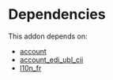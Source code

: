 # Dependencies

This addon depends on:

- [account](https://github.com/bringout/oca-ocb-accounting/tree/b11fb50e2ed11eec1e305a0df730b49554c01199/odoo-bringout-oca-ocb-account)
- [account_edi_ubl_cii](https://github.com/bringout/oca-ocb-accounting/tree/b11fb50e2ed11eec1e305a0df730b49554c01199/odoo-bringout-oca-ocb-account_edi_ubl_cii)
- [l10n_fr](https://github.com/bringout/oca-ocb-l10n_europe/tree/f94acf1f0de30c338959ab5388d6ea7b1d88afed/odoo-bringout-oca-ocb-l10n_fr)
